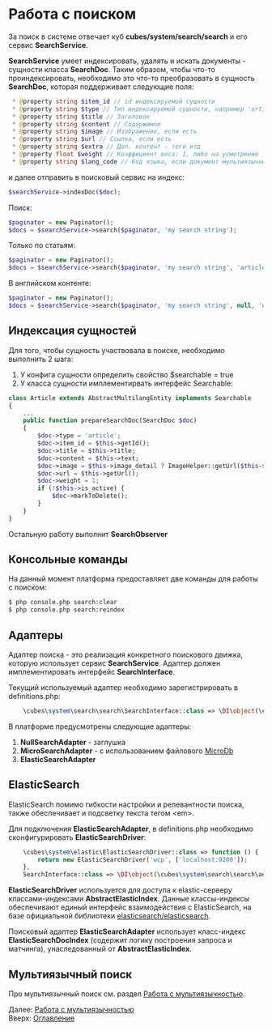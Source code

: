 # Работа с поиском

За поиск в системе отвечает куб **cubes/system/search/search** и его сервис **SearchService**.

**SearchService** умеет индексировать, удалять и искать документы - сущности класса **SearchDoc**. Таким образом,
чтобы что-то проиндексировать, необходимо это что-то преобразовать в сущность **SearchDoc**, которая поддерживает
следующие поля:
```php
 * @property string $item_id // id индексируемой сущности
 * @property string $type // Тип индексируемой сущности, например 'article'
 * @property string $title // Заголовок
 * @property string $content // Содержимое
 * @property string $image // Изображение, если есть
 * @property string $url // Ссылка, если есть
 * @property string $extra // Доп. контент - теги итд
 * @property float $weight // Коэффициент веса: 1, либо на усмотрение
 * @property string $lang_code // Код языка, если документ мультиязычный
```

и далее отправить в поисковый сервис на индекс:
```php
$searchService->indexDoc($doc);
```

Поиск:
```php
$paginator = new Paginator();
$docs = $searchService->search($paginator, 'my search string');
```
Только по статьям:
```php
$paginator = new Paginator();
$docs = $searchService->search($paginator, 'my search string', 'article');
```
В английском контенте:
```php
$paginator = new Paginator();
$docs = $searchService->search($paginator, 'my search string', null, 'en');
```

## Индексация сущностей

Для того, чтобы сущность участвовала в поиске, необходимо выполнить 2 шага:
1. У конфига сущности определить свойство $searchable = true
2. У класса сущности имплементирвать интерфейс Searchable: 

```php
class Article extends AbstractMultilangEntity implements Searchable
{
    ...
    public function prepareSearchDoc(SearchDoc $doc)
    {
        $doc->type = 'article';
        $doc->item_id = $this->getId();
        $doc->title = $this->title;
        $doc->content = $this->text;
        $doc->image = $this->image_detail ? ImageHelper::getUrl($this->image_detail) : '';
        $doc->url = $this->getUrl();
        $doc->weight = 1;
        if (!$this->is_active) {
            $doc->markToDelete();
        }
    }
}
```

Остальную работу выполнит **SearchObserver**

## Консольные команды

На данный момент платформа предоставляет две команды для работы с поиском:
```bash
$ php console.php search:clear
$ php console.php search:reindex
```

## Адаптеры

Адаптер поиска - это реализация конкретного поискового движка, которую использует сервис **SearchService**.
Адаптер должен имплементировать интерфейс **SearchInterface**.

Текущий используемый адаптер необходимо зарегистрировать в definitions.php:
```php
    \cubes\system\search\search\SearchInterface::class => \DI\object(\cubes\system\search\search\adapters\NullSearchAdapter::class),
```

В платформе предусмотрены следующие адаптеры:
1. **NullSearchAdapter** - заглушка
2. **MicroSearchAdapter** - с использованием файлового [MicroDb](https://github.com/web-complete/microDb)
4. **ElasticSearchAdapter**

## ElasticSearch

ElasticSearch помимо гибкости настройки и релевантности поиска, также обеспечивает и подсветку текста тегом \<em>.

Для подключения **ElasticSearchAdapter**, в definitions.php необходимо сконфигурировать **ElasticSearchDriver**:
```php
    \cubes\system\elastic\ElasticSearchDriver::class => function () {
        return new ElasticSearchDriver('wcp', ['localhost:9200']);
    },
    SearchInterface::class => \DI\object(\cubes\system\search\search\adapters\ElasticSearchAdapter::class),
```

**ElasticSearchDriver** используется для доступа к elastic-серверу классами-индексами **AbstractElasticIndex**.
Данные классы-индексы обеспечивают единый интерфейс взаимодействия с ElasticSearch, на базе официальной библиотеки
[elasticsearch/elasticsearch](https://github.com/elastic/elasticsearch-php).

Поисковый адаптер **ElasticSearchAdapter** использует класс-индекс **ElasticSearchDocIndex**
(содержит логику построения запроса и матчинга), унаследованный от **AbstractElasticIndex**.

## Мультиязычный поиск

Про мультиязычный поиск см. раздел [Работа с мультиязычностью](multilang.md).

Далее: [Работа с мультиязычностью](multilang.md)<br>
Вверх: [Оглавление](index.md)
